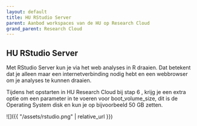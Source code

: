 ```yaml
---
layout: default
title: HU RStudio Server
parent: Aanbod workspaces van de HU op Research Cloud
grand_parent: Research Cloud
---
```


## HU RStudio Server

Met RStudio Server kun je via het web analyses in R draaien. Dat betekent dat je alleen maar een internetverbinding nodig hebt en een webbrowser om je analyses te kunnen draaien.  

Tijdens het opstarten in HU Research Cloud bij stap 6 , krijg je een extra optie om een parameter in te voeren voor boot_volume_size, dit is de Operating System disk en kun je op bijvoorbeeld 50 GB zetten. 

![]({{ "/assets/rstudio.png" | relative_url }})



 